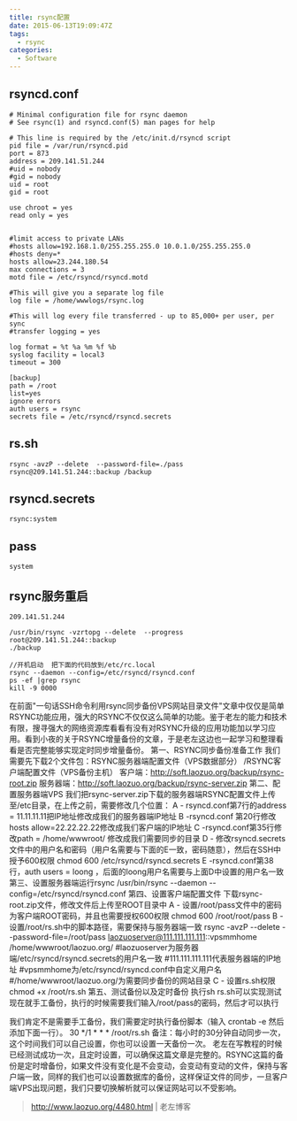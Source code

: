 ```yaml
---
title: rsync配置
date: 2015-06-13T19:09:47Z
tags:
  - rsync
categories:
  - Software
---
```

## rsyncd.conf

    # Minimal configuration file for rsync daemon
    # See rsync(1) and rsyncd.conf(5) man pages for help
     
    # This line is required by the /etc/init.d/rsyncd script
    pid file = /var/run/rsyncd.pid   
    port = 873 
    address = 209.141.51.244
    #uid = nobody
    #gid = nobody   
    uid = root   
    gid = root   
     
    use chroot = yes 
    read only = yes 
     
     
    #limit access to private LANs
    #hosts allow=192.168.1.0/255.255.255.0 10.0.1.0/255.255.255.0 
    #hosts deny=*
    hosts allow=23.244.180.54
    max connections = 3
    motd file = /etc/rsyncd/rsyncd.motd
     
    #This will give you a separate log file
    log file = /home/wwwlogs/rsync.log
     
    #This will log every file transferred - up to 85,000+ per user, per sync
    #transfer logging = yes
     
    log format = %t %a %m %f %b
    syslog facility = local3
    timeout = 300
     
    [backup]   
    path = /root
    list=yes
    ignore errors
    auth users = rsync
    secrets file = /etc/rsyncd/rsyncd.secrets

## rs.sh

    rsync -avzP --delete  --password-file=./pass rsync@209.141.51.244::backup /backup
## rsyncd.secrets

    rsync:system

## pass

    system

## rsync服务重启

    209.141.51.244
    
    /usr/bin/rsync -vzrtopg --delete  --progress root@209.141.51.244::backup 
    ./backup
    
    //开机启动  把下面的代码放到/etc/rc.local
    rsync --daemon --config=/etc/rsyncd/rsyncd.conf 
    ps -ef |grep rsync
    kill -9 0000

在前面"一句话SSH命令利用rsync同步备份VPS网站目录文件"文章中仅仅是简单RSYNC功能应用，强大的RSYNC不仅仅这么简单的功能。鉴于老左的能力和技术有限，搜寻强大的网络资源库看看有没有对RSYNC升级的应用功能加以学习应用。看到小夜的关于RSYNC增量备份的文章，于是老左这边也一起学习和整理看看是否完整能够实现定时同步增量备份。
第一、RSYNC同步备份准备工作
我们需要先下载2个文件包：RSYNC服务器端配置文件（VPS数据部分） /RSYNC客户端配置文件（VPS备份主机）
客户端：http://soft.laozuo.org/backup/rsync-root.zip
服务器端：http://soft.laozuo.org/backup/rsync-server.zip
第二、配置服务器端VPS
我们把rsync-server.zip下载的服务器端RSYNC配置文件上传至/etc目录，在上传之前，需要修改几个位置：
A - rsyncd.conf第7行的address = 11.11.11.11把IP地址修改成我们的服务器端IP地址
B -rsyncd.conf 第20行修改hosts allow=22.22.22.22修改成我们客户端的IP地址
C -rsyncd.conf第35行修改path = /home/wwwroot/ 修改成我们需要同步的目录
D - 修改rsyncd.secrets文件中的用户名和密码（用户名需要与下面的E一致，密码随意），然后在SSH中授予600权限
chmod 600 /etc/rsyncd/rsyncd.secrets
E -rsyncd.conf第38行，auth users = loong ，后面的loong用户名需要与上面D中设置的用户名一致
第三、设置服务器端运行rsync
/usr/bin/rsync --daemon --config=/etc/rsyncd/rsyncd.conf
第四、设置客户端配置文件
下载rsync-root.zip文件，修改文件后上传至ROOT目录中
A - 设置/root/pass文件中的密码为客户端ROOT密码，并且也需要授权600权限
chmod 600 /root/root/pass
B - 设置/root/rs.sh中的脚本路径，需要保持与服务器端一致
rsync -avzP --delete --password-file=/root/pass laozuoserver@111.111.111.111::vpsmmhome /home/wwwroot/laozuo.org/
#laozuoserver为服务器端/etc/rsyncd/rsyncd.secrets的用户名一致
#111.111.111.111代表服务器端的IP地址
#vpsmmhome为/etc/rsyncd/rsyncd.conf中自定义用户名
#/home/wwwroot/laozuo.org/为需要同步备份的网站目录
C - 设置rs.sh权限
chmod +x /root/rs.sh
第五、测试备份以及定时备份
执行sh rs.sh可以实现测试现在就手工备份，执行的时候需要我们输入/root/pass的密码，然后才可以执行
 
我们肯定不是需要手工备份，我们需要定时执行备份脚本（输入 crontab -e 然后添加下面一行）。
30 */1 * * * /root/rs.sh
备注：每小时的30分钟自动同步一次，这个时间我们可以自己设置，你也可以设置一天备份一次。
老左在写教程的时候已经测试成功一次，且定时设置，可以确保这篇文章是完整的。RSYNC这篇的备份是定时增备份，如果文件没有变化是不会变动，会变动有变动的文件，保持与客户端一致，同样的我们也可以设置数据库的备份，这样保证文件的同步，一旦客户端VPS出现问题，我们只要切换解析就可以保证网站可以不受影响。


> http://www.laozuo.org/4480.html | 老左博客